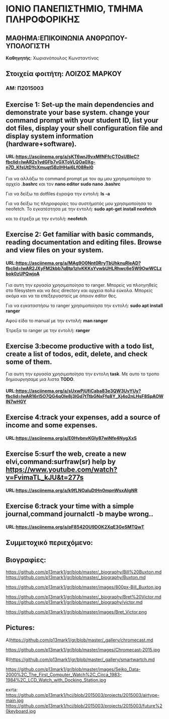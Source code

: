 # ΙΟΝΙΟ ΠΑΝΕΠΙΣΤΗΜΙΟ, ΤΜΗΜΑ ΠΛΗΡΟΦΟΡΙΚΗΣ 
## ΜΑΘΗΜΑ:ΕΠΙΚΟΙΝΩΝΙΑ ΑΝΘΡΩΠΟΥ-ΥΠΟΛΟΓΙΣΤΗ
**Kαθηγητής**: Χωριανόπουλος Κωνσταντίνος 

## Στοιχεία φοιτήτη: ΛΟΙΖΟΣ ΜΑΡΚΟΥ
### ΑΜ: Π2015003

## Exercise 1: Set-up the main dependencies and demonstrate your base system. change your command prompt with your student ID, list your dot files, display your shell configuration file and display system information (hardware+software).

#### URL:https://asciinema.org/a/sKT6wrJ9vxMfNFfcCTOsUBIeC?fbclid=IwAR2s1vdGFb7vGXToVLQOa0Xg-n7D_KfsUtDYcXmuqt5BzlHHai6Lf08ReI0

Για να αλλάξω το command prompt με τον αμ μου χρησιμοποίησα το αρχείο **.bashrc** και τον **nano editor**
**sudo nano .bashrc**

Για να δείξω τα dotfiles έγραψα την εντολή: **ls -a**

Για να δείξω τις πληροφορίες του συστήματός μου χρησιμοποίησα το neofetch. Το εγκατέστησα με την εντολή: **sudo apt-get install neofetch**

και το έτρεξα με την εντολή:  **neofetch**


## Exercise 2: Get familiar with basic commands, reading documentation and editing files. Browse and view files on your system.

#### URL:https://asciinema.org/a/MAg9O0Nnt0RryTbUhknuRleAD?fbclid=IwAR2JXyFM2kbb7qBtp1zlvKKKsYvwbUHLRhwc6e5W9OwWCLzbok0zUPQwjoA

Για αυτη την εργασία χρησιμοποίησα το ranger. Μπορείς να πλοηγηθείς στο filesystem και να δεις directory και αρχεία πολύ εύκολα. Μπορείς ακόμα και να τα επεξεργαστείς με όποιον editor θες.

 Για να εγκαταστήσω το ranger χρησιμοποίησα την εντολή: **sudo apt install ranger**

 Αφού είδα το manual με την εντολή: **man ranger**

 Έτρεξα το ranger με την εντολή: **ranger**

## Exercise 3:become productive with a todo list, create a list of todos, edit, delete, and check some of them.

Για αυτη την εργασία χρησιμοποίησα την εντολη **task**. Με αυτο το τροπο δημιουργησαμε μια λιστα **TODO**.

#### URL:https://asciinema.org/a/sUxwPjUfiCaba83e3QW3UvYUy?fbclid=IwAR16rl5O7QG4qOIe8j3IGd7tTtbGNxFfq8Y_Xj4o2nLHsF8SpAOWlN7wHGY

## Exercise 4:track your expenses,	add a source of income and some expenses.

#### URL:https://asciinema.org/a/E0HvbnvKGly87wiNfe4NygXxS

## Exercise 5:surf the web,	create a new elvi,command:surfraw(sr) help by https://www.youtube.com/watch?v=FvimaTL_kJU&t=277s

#### URL:https://asciinema.org/a/k9fLNOaluDtHn0mpnWsxAIgNR

## Exercise 6:track your time with a simple journal,command journalctl -b maybe wrong..

#### URL:https://asciinema.org/a/pF8542OU9DOK2XqE3GeSMTQwT

## Συμμετοχικό περιεχόμενο:

## Βιογραφίες:
https://github.com/p13mark1/gr/blob/master/_biography/Bill%20Buxton.md
https://github.com/p13mark1/gr/blob/master/_biography/Buxton.md

https://github.com/p13mark1/gr/blob/master/images/800px-Bill_Buxton.jpg
 
https://github.com/p13mark1/gr/blob/master/_biography/Bret%20Victor.md
https://github.com/p13mark1/gr/blob/master/_biography/victor.md 

https://github.com/p13mark1/gr/blob/master/images/Bret_Victor.png

## Pictures:
A)https://github.com/p13mark1/gr/blob/master/_gallery/chromecast.md

https://github.com/p13mark1/gr/blob/master/images/Chromecast-2015.jpg

B)https://github.com/p13mark1/gr/blob/master/_gallery/smartwartch.md

https://github.com/p13mark1/gr/blob/master/images/Seiko_Data-2000%2C_The_First_Computer_Watch%2C_Circa_1983-1984%2C_LCD_Watch_with_Docking_Station.jpg


exrta:
https://github.com/p13mark1/hci/blob/2015003/projects/2015003/airtype-main.jpg
https://github.com/p13mark1/hci/blob/2015003/projects/2015003/future%20keyboard.jpg

